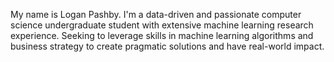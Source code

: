 My name is Logan Pashby. I'm a data-driven and passionate computer science undergraduate student with extensive machine learning research experience. Seeking to leverage skills in machine learning algorithms and business strategy to create pragmatic solutions and have real-world impact. 

<!---
pashbylogan/pashbylogan is a ✨ special ✨ repository because its `README.md` (this file) appears on your GitHub profile.
You can click the Preview link to take a look at your changes.
--->
